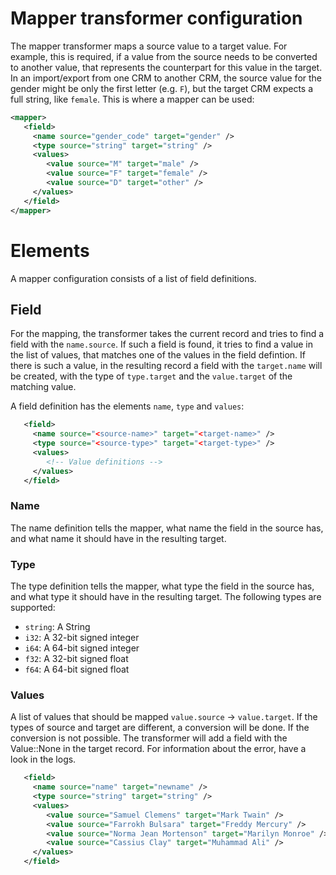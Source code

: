 # Mapper transformer configuration
The mapper transformer maps a source value to a target value. For example, 
this is required, if a value from the source needs to be converted to another value, that represents the counterpart for this value in the target. In an import/export from one CRM to another CRM, the source value for the gender might be only the first letter (e.g. `F`), but the target CRM expects a full string, like `female`. This is where a mapper can be used:
```xml
<mapper>
   <field>
     <name source="gender_code" target="gender" />
     <type source="string" target="string" />
     <values>
        <value source="M" target="male" />
        <value source="F" target="female" />
        <value source="D" target="other" />
     </values>
   </field>
</mapper>
```
# Elements
A mapper configuration consists of a list of field definitions.
## Field
For the mapping, the transformer takes the current record and tries to find a field with the `name.source`. If such a field is found, it tries to find a value in the list of values, that matches one of the values in the field defintion. 
If there is such a value, in the resulting record a field with the `target.name` will be created, with the type of `type.target` and the `value.target` of the matching value.

A field definition has the elements `name`, `type` and `values`:
```xml
   <field>
     <name source="<source-name>" target="<target-name>" />
     <type source="<source-type>" target="<target-type>" />
     <values>
        <!-- Value definitions -->
     </values>
   </field>
```
### Name
The name definition tells the mapper, what name the field in the source has, and what name it should have in the resulting target. 
### Type
The type definition tells the mapper, what type the field in the source has, and what type it should have in the resulting target. 
The following types are supported:
* `string`: A String
* `i32`: A 32-bit signed integer
* `i64`: A 64-bit signed integer
* `f32`: A 32-bit signed float
* `f64`: A 64-bit signed float

### Values
A list of values that should be mapped `value.source` -> `value.target`. If the types of source and target are different, a conversion will be done. If the conversion is not possible. The transformer will add a field with the Value::None in the target record. For information about the error, have a look in the logs.
```xml
   <field>
     <name source="name" target="newname" />
     <type source="string" target="string" />
     <values>
        <value source="Samuel Clemens" target="Mark Twain" />
        <value source="Farrokh Bulsara" target="Freddy Mercury" />
        <value source="Norma Jean Mortenson" target="Marilyn Monroe" />
        <value source="Cassius Clay" target="Muhammad Ali" />
     </values>
   </field>
```